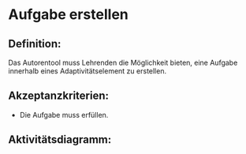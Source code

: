 # Aufgabe erstellen

## Definition:

Das Autorentool muss Lehrenden die Möglichkeit bieten, eine Aufgabe innerhalb eines Adaptivitätselement zu erstellen.

## Akzeptanzkriterien:

- Die Aufgabe muss [](AWA9010.md)erfüllen.

## Aktivitätsdiagramm:


